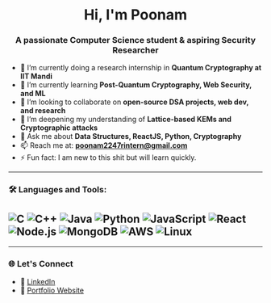 <h1 align="center">Hi, I'm Poonam</h1>
<h3 align="center">A passionate Computer Science student & aspiring Security Researcher</h3>

- 🔭 I’m currently doing a research internship in **Quantum Cryptography at IIT Mandi**
- 🌱 I’m currently learning **Post-Quantum Cryptography, Web Security, and ML**
- 👯 I’m looking to collaborate on **open-source DSA projects, web dev, and research**
- 🧠 I’m deepening my understanding of **Lattice-based KEMs and Cryptographic attacks**
- 💬 Ask me about **Data Structures, ReactJS, Python, Cryptography**
- 📫 Reach me at: **poonam2247rintern@gmail.com**
- ⚡ Fun fact: I am new to this shit but will learn quickly.

---

### 🛠️ Languages and Tools:

![C](https://img.shields.io/badge/C-00599C?style=flat&logo=c&logoColor=white)
![C++](https://img.shields.io/badge/C++-00599C?style=flat&logo=c%2B%2B&logoColor=white)
![Java](https://img.shields.io/badge/Java-ED8B00?style=flat&logo=java&logoColor=white)
![Python](https://img.shields.io/badge/Python-3776AB?style=flat&logo=python&logoColor=white)
![JavaScript](https://img.shields.io/badge/JavaScript-F7DF1E?style=flat&logo=javascript&logoColor=black)
![React](https://img.shields.io/badge/React-61DAFB?style=flat&logo=react&logoColor=black)
![Node.js](https://img.shields.io/badge/Node.js-339933?style=flat&logo=node.js&logoColor=white)
![MongoDB](https://img.shields.io/badge/MongoDB-4EA94B?style=flat&logo=mongodb&logoColor=white)
![AWS](https://img.shields.io/badge/AWS-232F3E?style=flat&logo=amazon-aws&logoColor=white)
![Linux](https://img.shields.io/badge/Linux-FCC624?style=flat&logo=linux&logoColor=black)
---

---

### 🌐 Let's Connect

- 🔗 [LinkedIn](https://www.linkedin.com/in/poonambanga)
- 💼 [Portfolio Website](https://your-portfolio-link.com) 


